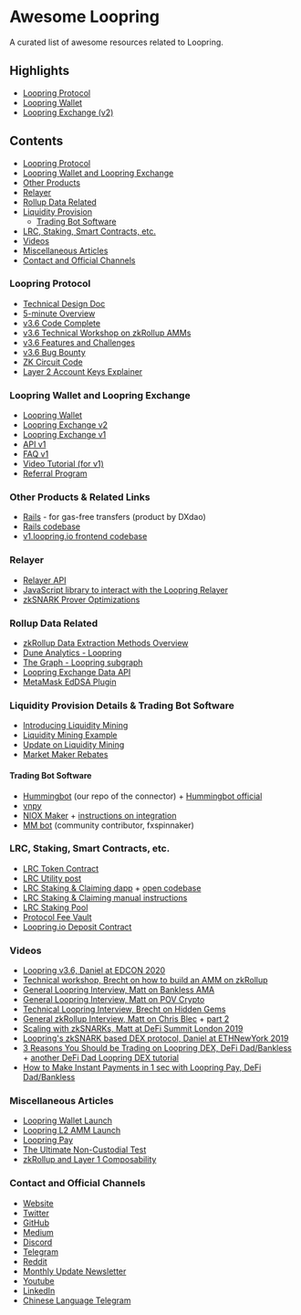 # Awesome Loopring
A curated list of awesome resources related to Loopring.

## Highlights
- [Loopring Protocol](https://github.com/Loopring/protocols/blob/master/packages/loopring_v3/DESIGN.md)
- [Loopring Wallet](https://loopring.io)
- [Loopring Exchange (v2)](https://exchange.loopring.io)

## Contents
- [Loopring Protocol](#loopring-protocol)
- [Loopring Wallet and Loopring Exchange](#Loopring-Wallet-and-Loopring-Exchange)
- [Other Products](#Other-Products)
- [Relayer](#relayer)
- [Rollup Data Related](#Data-Related)
- [Liquidity Provision](#Liquidity-Provision)
  -   [Trading Bot Software](#Trading-Bot-Software)
- [LRC, Staking, Smart Contracts, etc.](#LRC,-Staking,-Smart-Contracts,-etc.)
- [Videos](#Videos)
- [Miscellaneous Articles](#Miscellaneous-Articles)
- [Contact and Official Channels](#Contact-and-Official-Channels)


### Loopring Protocol
- [Technical Design Doc](https://github.com/Loopring/protocols/blob/master/packages/loopring_v3/DESIGN.md)
- [5-minute Overview](https://medium.com/loopring-protocol/loopring-3-0-overview-from-a-to-zksnarks-2c542e6c07b0)
- [v3.6 Code Complete](https://medium.com/loopring-protocol/loopring-3-6-is-code-complete-and-security-audit-has-begun-68a642506e31)
- [v3.6 Technical Workshop on zkRollup AMMs](https://youtu.be/42XXeAiwdlk)
- [v3.6 Features and Challenges](https://medium.com/loopring-protocol/loopring-protocol-3-6-features-and-challenges-edcon-presentation-673c6f9e9dd6)
- [v3.6 Bug Bounty](https://medium.com/loopring-protocol/loopring-3-6-bug-bounty-a4843343910b)
- [ZK Circuit Code](https://medium.com/loopring-protocol/loopring-open-sources-its-zksnark-circuit-code-53c934b67ce5)
- [Layer 2 Account Keys Explainer](https://medium.com/loopring-protocol/looprings-new-approach-to-generating-layer-2-account-keys-4a16cc334906)


### Loopring Wallet and Loopring Exchange
- [Loopring Wallet](https://loopring.io)
- [Loopring Exchange v2](https://exchange.loopring.io)
- [Loopring Exchange v1](https://v1.loopring.io/)
- [API v1](https://docs.loopring.io/en/)
- [FAQ v1](https://medium.com/loopring-protocol/loopring-exchange-faq-196d6c40f6cf)
- [Video Tutorial (for v1)](https://youtu.be/hqzGvwsIBtg)
- [Referral Program](https://medium.com/loopring-protocol/loopring-exchange-launches-referral-program-c61777f072d1)


### Other Products & Related Links
- [Rails](https://rails.eth.link) - for gas-free transfers (product by DXdao)
- [Rails codebase](https://github.com/luzzif/rails)
- [v1.loopring.io frontend codebase](https://github.com/Loopring/dexwebapp)


### Relayer
- [Relayer API](https://docs.loopring.io/en/)
- [JavaScript library to interact with the Loopring Relayer](https://github.com/luzzif/loopring-lightcone)
- [zkSNARK Prover Optimizations](https://medium.com/loopring-protocol/zksnark-prover-optimizations-3e9a3e5578c0)


### Rollup Data Related
- [zkRollup Data Extraction Methods Overview](https://github.com/Loopring/protocols/wiki/Data-Extraction)
- [Dune Analytics - Loopring](https://duneanalytics.com/loopring)
- [The Graph - Loopring subgraph](https://thegraph.com/explorer/subgraph/protofire/loopring-3_1)
- [Loopring Exchange Data API](https://github.com/Loopring/protocols/wiki/Loopring-Exchange-Data-API)
- [MetaMask EdDSA Plugin](https://github.com/Loopring/eddsa-metamask-plugin)


### Liquidity Provision Details & Trading Bot Software
- [Introducing Liquidity Mining](https://medium.com/loopring-protocol/loopring-exchange-liquidity-mining-competition-748917b277e6)
- [Liquidity Mining Example](https://alpha.defiprime.com/t/liquidity-mining-on-loopring-exchange/100)
- [Update on Liquidity Mining](https://medium.com/loopring-protocol/update-on-loopring-exchange-liquidity-mining-campaigns-2e925e232576)
- [Market Maker Rebates](https://medium.com/loopring-protocol/market-maker-rebates-new-fee-schedule-implemented-on-loopring-exchange-79b1df71434c)


#### Trading Bot Software
- [Hummingbot](https://github.com/Loopring/hummingbot) (our repo of the connector) + [Hummingbot official](https://docs.hummingbot.io/release-notes/0.32.0/#new-connector-loopring)
- [vnpy](https://github.com/Loopring/vnpy)
- [NIOX Maker](https://www.maker.autonio.foundation/) + [instructions on integration](https://medium.com/loopring-protocol/autonio-integrates-loopring-exchange-into-niox-market-making-software-aa6f9197a9f1)
- [MM bot](https://github.com/fxspinnaker/node_v01) (community contributor, fxspinnaker)


### LRC, Staking, Smart Contracts, etc.
- [LRC Token Contract](https://etherscan.io/address/lrctoken.eth)
- [LRC Utility post](https://medium.com/loopring-protocol/loopring-3-0-lrc-utility-model-d7da9ac79d3d)
- [LRC Staking & Claiming dapp](https://staking.loopring.org/) + [open codebase](https://github.com/Loopring/lrc-staking-dapp)
- [LRC Staking & Claiming manual instructions](https://medium.com/loopring-protocol/lrc-staking-and-claiming-instructions-91fd80e1af98)
- [LRC Staking Pool](https://etherscan.io/address/stakingpool.lrctoken.eth)
- [Protocol Fee Vault](https://etherscan.io/address/feevault.lrctoken.eth)
- [Loopring.io Deposit Contract](https://etherscan.io/address/loopringio.eth)


### Videos 
- [Loopring v3.6, Daniel at EDCON 2020](https://youtu.be/6nZypCa4wgI)
- [Technical workshop, Brecht on how to build an AMM on zkRollup](https://youtu.be/42XXeAiwdlk)
- [General Loopring Interview, Matt on Bankless AMA](https://youtu.be/izvGYMZH2AM)
- [General Loopring Interview, Matt on POV Crypto](https://youtu.be/YzRB4_pBV9c)
- [Technical Loopring Interview, Brecht on Hidden Gems](https://youtu.be/edZPUeoCFCk)
- [General zkRollup Interview, Matt on Chris Blec](https://youtu.be/USuPvyoYkfg) + [part 2](https://youtu.be/csWHfFyaFto)
- [Scaling with zkSNARKs, Matt at DeFi Summit London 2019](https://youtu.be/FEf6GC5p8hU)
- [Loopring's zkSNARK based DEX protocol, Daniel at ETHNewYork 2019](https://youtu.be/m8D7zDTyKNo)
- [3 Reasons You Should be Trading on Loopring DEX, DeFi Dad/Bankless](https://youtu.be/hF_e4bx-aiQ) + [another DeFi Dad Loopring DEX tutorial](https://youtu.be/hqzGvwsIBtg)
- [How to Make Instant Payments in 1 sec with Loopring Pay, DeFi Dad/Bankless](https://youtu.be/mxn693L6_Ak)


### Miscellaneous Articles
- [Loopring Wallet Launch](https://medium.com/loopring-protocol/loopring-wallet-ethereum-unleashed-ac4173f940a5)
- [Loopring L2 AMM Launch](https://medium.com/loopring-protocol/looprings-zkrollup-amm-is-live-2f8251cd0fcd)
- [Loopring Pay](https://medium.com/loopring-protocol/loopring-pay-is-live-zkrollup-transfers-on-ethereum-770d35213408)
- [The Ultimate Non-Custodial Test](https://medium.com/loopring-protocol/we-take-the-ultimate-non-custodial-test-b5528fafbec2)
- [zkRollup and Layer 1 Composability](https://medium.com/loopring-protocol/composability-between-ethereum-layer-1-and-2-10650b7411e5)


### Contact and Official Channels
- [Website](https://loopring.org/#/)
- [Twitter](https://twitter.com/loopringorg)
- [GitHub](https://github.com/Loopring)
- [Medium](https://medium.com/loopring-protocol)
- [Discord](https://discord.gg/KkYccYp)
- [Telegram](https://t.me/loopring_en)
- [Reddit](https://www.reddit.com/r/loopringorg/)
- [Monthly Update Newsletter](https://loopring.substack.com/)
- [Youtube](https://www.youtube.com/c/loopring)
- [LinkedIn](https://www.linkedin.com/company/loopring/)
- [Chinese Language Telegram](https://t.me/loopringfans)
